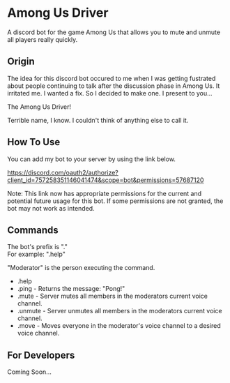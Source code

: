 # Among Us Driver
A discord bot for the game Among Us that allows you to mute and unmute all players really quickly.

Origin
-----------

The idea for this discord bot occured to me when I was getting fustrated about people continuing to talk after the discussion phase in Among Us. It irritated me. I wanted a fix. So I decided to make one. I present to you...

The Among Us Driver!  

Terrible name, I know. I couldn't think of anything else to call it.

How To Use
-----------
You can add my bot to your server by using the link below.

https://discord.com/oauth2/authorize?client_id=757258351146041474&scope=bot&permissions=57687120

Note: This link now has appropriate permissions for the current and potential future usage for this bot. If some permissions are not granted, the bot may not work as intended.

Commands
-----------
The bot's prefix is "."  
For example: ".help"


"Moderator" is the person executing the command.

* .help
* .ping - Returns the message: "Pong!"
* .mute - Server mutes all members in the moderators current voice channel.
* .unmute - Server unmutes all members in the moderators current voice channel.
* .move - Moves everyone in the moderator's voice channel to a desired voice channel.

For Developers
-----------
Coming Soon...
